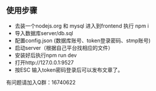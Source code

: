 
## 使用步骤

 - 去装一个nodejs.org 和 mysql 进入到frontend 执行 npm i
 - 导入数据库server/db.sql
 - 配置config.json (数据库账号、token登录密码、stmp账号)
 - 启动server（根据自己平台找相应的文件）
 - 安装好后执行npm run dev 
 - 打开http://127.0.0.1:9527
 - 按ESC 输入token密码登录后可以发布文章了。

有问题请加入Q群：16740622